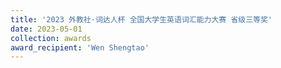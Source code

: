 ```yaml
---
title: '2023 外教社·词达人杯 全国大学生英语词汇能力大赛 省级三等奖'  
date: 2023-05-01                             
collection: awards  
award_recipient: 'Wen Shengtao'               
---
```


